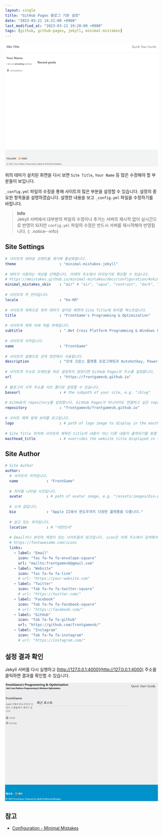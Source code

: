 ```yaml
---
layout: single
title: "GitHub Pages 블로그 기본 설정"
date: "2023-03-21 14:21:00 +0900"
last_modified_at: "2023-03-21 19:20:00 +0900"
tags: [github, github-pages, jekyll, minimal-mistakes]
---
```

![Github Pages jekyll 테마 설치](/assets/images/github-pages-theme-installed.png)

위의 테마가 설치된 화면을 다시 보면 `Site Title`, `Your Name` 등 많은 수정해야 할 부분들이 보입니다.

`_config.yml` 파일의 수정을 통해 사이트의 많은 부분을 설정할 수 있습니다. 설정의 중요한 항목들을 설명하겠습니다. 설명한 내용을 보고 `_config.yml` 파일을 수정하기를 바랍니다.

> __Info__  
> Jekyll 서버에서 대부분의 파일의 수정이나 추가는 서버의 재시작 없이 실시간으로 반영이 되지만 `config.yml` 파일의 수정은 반드시 서버를 재시작해야 반영됩니다.
{: .notice--info}

## Site Settings

```yml
# 사이트의 테마로 코멘트를 제거해 활성화합니다.
theme                    : "minimal-mistakes-jekyll"

# 테마가 사용하는 색상을 선택합니다. 아래의 주소에서 미리보기로 확인할 수 있습니다.
# https://mmistakes.github.io/minimal-mistakes/docs/configuration/#skin
minimal_mistakes_skin    : "air" # "air", "aqua", "contrast", "dark", "dirt", "neon", "mint", "plum", "sunrise"

# 사이트의 주 언어입니다.
locale                   : "ko-KR"

# 사이트의 제목으로 위의 테마가 설치된 화면의 Site Title에 위치할 텍스트입니다.
title                    : "FrontGame's Programming & Optimization"

# 사이트의 제목 아래 적을 부제입니다.
subtitle                 : ".Net Cross Platform Programming & Windows Optimization"

# 사이트의 저자입니다.
name                     : "FrontGame"

# 사이트의 설명으로 검색 엔진에서 사용됩니다.
description              : "닷넷 크로스 플랫폼 프로그래밍과 Autohotkey, Powershell 등 스크립트 언어를 이용한 윈도우 최적화를 다룹니다."

# 사이트의 주소로 도메인을 따로 설정하지 않았다면 GitHub Pages의 주소를 설정합니다.
url                      : "https://frontgamevb.github.io"

# 블로그의 시작 주소를 서브 폴더로 설정할 수 있습니다.
baseurl                  : # the subpath of your site, e.g. "/blog"

# GitHub의 repository를 설정합니다. GitHub Pages가 아니더라도 연결하고 싶은 repository를 설정하면 됩니다.
repository               : "frontgamevb/frontgamevb.github.io"

# 사이트 제목 앞에 보여줄 로고입니다.
logo                     : # path of logo image to display in the masthead, e.g. "/assets/images/88x88.png"

# Site Title 위치에 사이트의 제목인 title의 내용이 아닌 다른 내용이 출력되기를 원할 때 설정합니다.
masthead_title           : # overrides the website title displayed in the masthead, use " " for no title
```

## Site Author

```yml
# Site Author
author:
  # 사이트의 저자입니다.
  name             : "FrontGame"

  # 저자를 나타낼 사진입니다.
  avatar           : # path of avatar image, e.g. "/assets/images/bio-photo.jpg"

  # 소개 글입니다.
  bio              : "Apple II에서 윈도우까지 다양한 플랫폼을 다룹니다."

  # 살고 있는 위치입니다.
  location         : # "대한민국"

  # Email이나 본인의 계정이 있는 사이트들의 링크입니다. icon은 아래 주소에서 검색해서 설정합니다.
  # https://fontawesome.com/icons
  links:
    - label: "Email"
      icon: "fas fa-fw fa-envelope-square"
      url: "mailto:frontgamevb@gmail.com"
    - label: "Website"
      icon: "fas fa-fw fa-link"
      # url: "https://your-website.com"
    - label: "Twitter"
      icon: "fab fa-fw fa-twitter-square"
      # url: "https://twitter.com/"
    - label: "Facebook"
      icon: "fab fa-fw fa-facebook-square"
      # url: "https://facebook.com/"
    - label: "GitHub"
      icon: "fab fa-fw fa-github"
      url: "https://github.com/frontgamevb/"
    - label: "Instagram"
      icon: "fab fa-fw fa-instagram"
      # url: "https://instagram.com/"
```

## 설정 결과 확인

Jekyll 서버를 다시 실행하고 [http://127.0.0.1:4000](http://127.0.0.1:4000) 주소를 클릭하면 결과를 확인할 수 있습니다.

![Github Pages jekyll 테마 설치](/assets/images/github-pages-config-edited.png)

## 참고

- [Configuration - Minimal Mistakes](https://mmistakes.github.io/minimal-mistakes/docs/configuration/)